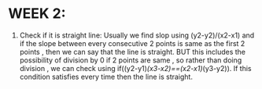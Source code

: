 # WEEK 2:

1. Check if it is straight line: Usually we find slop using (y2-y2)/(x2-x1) and if the slope between every consecutive 2 points is same as the first 2 points , then we can say that the line is straight.
BUT this includes the possibility of division by 0 if 2 points are same , so rather than doing division , we can check using if((y2-y1)*(x3-x2)==(x2-x1)*(y3-y2)). If this condition satisfies every time then the line is straight.